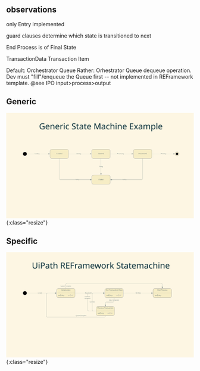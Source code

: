 
## observations

only Entry implemented

guard clauses determine which state is transitioned to next

End Process is of Final State

TransactionData
Transaction Item

Default: Orchestrator Queue
Rather: Orhestrator Queue dequeue operation. Dev must "fill"/enqueue the Queue first -- not implemented in REFramework template.
@see IPO input>process>output


## Generic

![ISO 25001:2007 Software Product Quality Model](/biz/IT/Software-Engineering/resources/FSM-generic-example.svg){:class="resize"}

## Specific

![ISO 25001:2007 Software Product Quality Model](/tec/phy/UiPath/assets/FSM-UiPath-REFramework.svg){:class="resize"}


